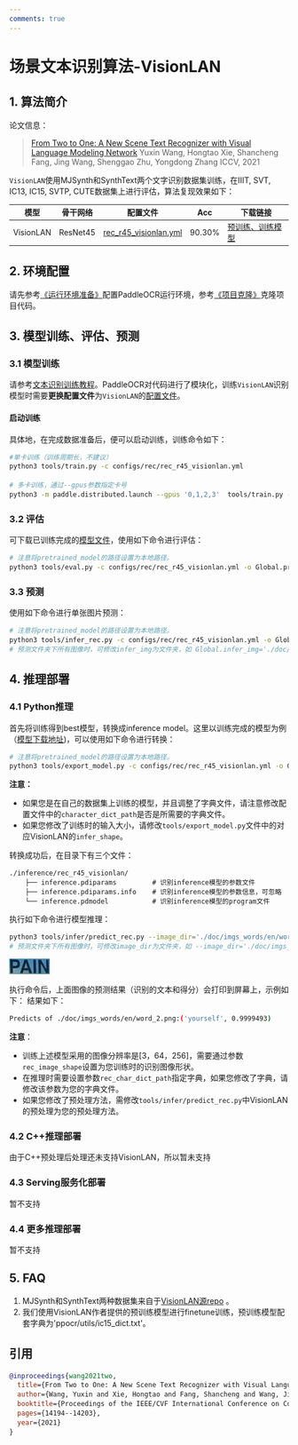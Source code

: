 ```yaml
---
comments: true
---
```


# 场景文本识别算法-VisionLAN
## 1. 算法简介

论文信息：
> [From Two to One: A New Scene Text Recognizer with Visual Language Modeling Network](https://arxiv.org/abs/2108.09661)
> Yuxin Wang, Hongtao Xie, Shancheng Fang, Jing Wang, Shenggao Zhu, Yongdong Zhang
> ICCV, 2021


`VisionLAN`使用MJSynth和SynthText两个文字识别数据集训练，在IIIT, SVT, IC13, IC15, SVTP, CUTE数据集上进行评估，算法复现效果如下：

|模型|骨干网络|配置文件|Acc|下载链接|
| --- | --- | --- | --- | --- |
|VisionLAN|ResNet45|[rec_r45_visionlan.yml](../../configs/rec/rec_r45_visionlan.yml)|90.30%|[预训练、训练模型](https://paddleocr.bj.bcebos.com/VisionLAN/rec_r45_visionlan_train.tar)|

## 2. 环境配置
请先参考[《运行环境准备》](../../ppocr/environment.md)配置PaddleOCR运行环境，参考[《项目克隆》](../../ppocr/blog/clone.md)克隆项目代码。

## 3. 模型训练、评估、预测
### 3.1 模型训练
请参考[文本识别训练教程](../../ppocr/model_train/recognition.md)。PaddleOCR对代码进行了模块化，训练`VisionLAN`识别模型时需要**更换配置文件**为`VisionLAN`的[配置文件](../../configs/rec/rec_r45_visionlan.yml)。

#### 启动训练
具体地，在完成数据准备后，便可以启动训练，训练命令如下：
```bash
#单卡训练（训练周期长，不建议）
python3 tools/train.py -c configs/rec/rec_r45_visionlan.yml

# 多卡训练，通过--gpus参数指定卡号
python3 -m paddle.distributed.launch --gpus '0,1,2,3'  tools/train.py -c configs/rec/rec_r45_visionlan.yml
```

### 3.2 评估
可下载已训练完成的[模型文件](#model)，使用如下命令进行评估：

```bash
# 注意将pretrained_model的路径设置为本地路径。
python3 tools/eval.py -c configs/rec/rec_r45_visionlan.yml -o Global.pretrained_model=./rec_r45_visionlan_train/best_accuracy
```

### 3.3 预测
使用如下命令进行单张图片预测：
```bash
# 注意将pretrained_model的路径设置为本地路径。
python3 tools/infer_rec.py -c configs/rec/rec_r45_visionlan.yml -o Global.infer_img='./doc/imgs_words/en/word_2.png' Global.pretrained_model=./rec_r45_visionlan_train/best_accuracy
# 预测文件夹下所有图像时，可修改infer_img为文件夹，如 Global.infer_img='./doc/imgs_words_en/'。
```

## 4. 推理部署
### 4.1 Python推理
首先将训练得到best模型，转换成inference model。这里以训练完成的模型为例（[模型下载地址](https://paddleocr.bj.bcebos.com/VisionLAN/rec_r45_visionlan_train.tar))，可以使用如下命令进行转换：

```bash
# 注意将pretrained_model的路径设置为本地路径。
python3 tools/export_model.py -c configs/rec/rec_r45_visionlan.yml -o Global.pretrained_model=./rec_r45_visionlan_train/best_accuracy Global.save_inference_dir=./inference/rec_r45_visionlan/
```
**注意：**

- 如果您是在自己的数据集上训练的模型，并且调整了字典文件，请注意修改配置文件中的`character_dict_path`是否是所需要的字典文件。
- 如果您修改了训练时的输入大小，请修改`tools/export_model.py`文件中的对应VisionLAN的`infer_shape`。

转换成功后，在目录下有三个文件：
```
./inference/rec_r45_visionlan/
    ├── inference.pdiparams         # 识别inference模型的参数文件
    ├── inference.pdiparams.info    # 识别inference模型的参数信息，可忽略
    └── inference.pdmodel           # 识别inference模型的program文件
```

执行如下命令进行模型推理：

```bash
python3 tools/infer/predict_rec.py --image_dir='./doc/imgs_words/en/word_2.png' --rec_model_dir='./inference/rec_r45_visionlan/' --rec_algorithm='VisionLAN' --rec_image_shape='3,64,256' --rec_char_dict_path='./ppocr/utils/ic15_dict.txt' --use_space_char=False
# 预测文件夹下所有图像时，可修改image_dir为文件夹，如 --image_dir='./doc/imgs_words_en/'。
```

![img](./images/word_10.png)

执行命令后，上面图像的预测结果（识别的文本和得分）会打印到屏幕上，示例如下：
结果如下：
```bash
Predicts of ./doc/imgs_words/en/word_2.png:('yourself', 0.9999493)
```

**注意**：

- 训练上述模型采用的图像分辨率是[3，64，256]，需要通过参数`rec_image_shape`设置为您训练时的识别图像形状。
- 在推理时需要设置参数`rec_char_dict_path`指定字典，如果您修改了字典，请修改该参数为您的字典文件。
- 如果您修改了预处理方法，需修改`tools/infer/predict_rec.py`中VisionLAN的预处理为您的预处理方法。


### 4.2 C++推理部署
由于C++预处理后处理还未支持VisionLAN，所以暂未支持

### 4.3 Serving服务化部署
暂不支持

### 4.4 更多推理部署
暂不支持

## 5. FAQ
1. MJSynth和SynthText两种数据集来自于[VisionLAN源repo](https://github.com/wangyuxin87/VisionLAN) 。
2. 我们使用VisionLAN作者提供的预训练模型进行finetune训练，预训练模型配套字典为'ppocr/utils/ic15_dict.txt'。

## 引用
```bibtex
@inproceedings{wang2021two,
  title={From Two to One: A New Scene Text Recognizer with Visual Language Modeling Network},
  author={Wang, Yuxin and Xie, Hongtao and Fang, Shancheng and Wang, Jing and Zhu, Shenggao and Zhang, Yongdong},
  booktitle={Proceedings of the IEEE/CVF International Conference on Computer Vision},
  pages={14194--14203},
  year={2021}
}
```
